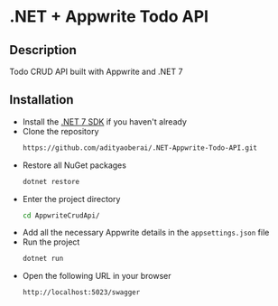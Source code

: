 # .NET + Appwrite Todo API

## Description

Todo CRUD API built with Appwrite and .NET 7

## Installation

- Install the [.NET 7 SDK](https://dotnet.microsoft.com/en-us/download) if you haven't already
- Clone the repository
  ```sh
  https://github.com/adityaoberai/.NET-Appwrite-Todo-API.git
  ```
- Restore all NuGet packages
  ```sh
  dotnet restore
  ```
- Enter the project directory
  ```sh
  cd AppwriteCrudApi/
  ```
- Add all the necessary Appwrite details in the `appsettings.json` file
- Run the project
  ```sh
  dotnet run
  ```
- Open the following URL in your browser
  ```
  http://localhost:5023/swagger
  ```